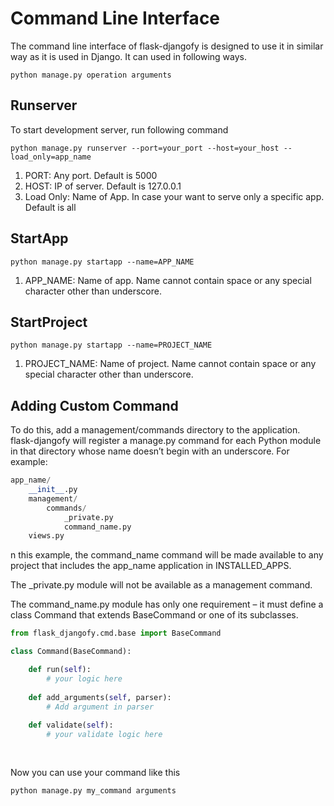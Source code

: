 # Command Line Interface

The command line interface of flask-djangofy is designed to use it in similar way as it is used in Django. It can used in following ways.

```python manage.py operation arguments```


## Runserver
To start development server, run following command

```python manage.py runserver --port=your_port --host=your_host --load_only=app_name```
 
1. PORT: Any port. Default is 5000
2. HOST: IP of server. Default is 127.0.0.1
3. Load Only: Name of App. In case your want to serve only a specific app. Default is all


## StartApp
```python manage.py startapp --name=APP_NAME```

1. APP_NAME: Name of app. Name cannot contain space or any special character other than underscore.


## StartProject
```python manage.py startapp --name=PROJECT_NAME```

1. PROJECT_NAME: Name of project. Name cannot contain space or any special character other than underscore.


## Adding Custom Command
To do this, add a management/commands directory to the application. flask-djangofy will register a manage.py command for each Python module in that directory whose name doesn’t begin with an underscore. For example: 

```python
app_name/
    __init__.py
    management/
        commands/
            _private.py
            command_name.py
    views.py
```

n this example, the command_name command will be made available to any project that includes the app_name application in INSTALLED_APPS.

The _private.py module will not be available as a management command.

The command_name.py module has only one requirement – it must define a class Command that extends BaseCommand or one of its subclasses.


```python
from flask_djangofy.cmd.base import BaseCommand

class Command(BaseCommand):

    def run(self):
        # your logic here
    
    def add_arguments(self, parser):
        # Add argument in parser
        
    def validate(self):
        # your validate logic here
    
    
```


Now you can use your command like this

```python manage.py my_command arguments```
